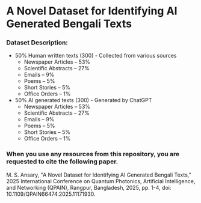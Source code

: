 # A Novel Dataset for Identifying AI Generated Bengali Texts

### Dataset Description:
* 50% Human written texts (300) - Collected from various sources 
  * Newspaper Articles – 53%
  * Scientific Abstracts – 27% 
  * Emails – 9%
  * Poems – 5%
  * Short Stories – 5%
  * Office Orders – 1%
* 50% AI generated texts (300) - Generated by ChatGPT
  * Newspaper Articles – 53%
  * Scientific Abstracts – 27% 
  * Emails – 9%
  * Poems – 5%
  * Short Stories – 5%
  * Office Orders – 1%

### When you use any resources from this repository, you are requested to cite the following paper. 
M. S. Ansary, "A Novel Dataset for Identifying AI Generated Bengali Texts," 2025 International Conference on Quantum Photonics, Artificial Intelligence, and Networking (QPAIN), Rangpur, Bangladesh, 2025, pp. 1-4, doi: 10.1109/QPAIN66474.2025.11171930.

 
